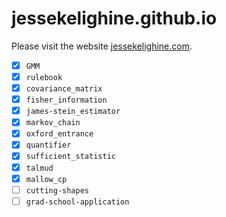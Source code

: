 # jessekelighine.github.io

Please visit the website [jessekelighine.com](https://jessekelighine.com).

- [x] `GMM`
- [x] `rulebook`
- [x] `covariance_matrix`
- [x] `fisher_information`
- [x] `james-stein_estimator`
- [x] `markov_chain`
- [x] `oxford_entrance`
- [x] `quantifier`
- [x] `sufficient_statistic`
- [x] `talmud`
- [x] `mallow_cp`
- [ ] `cutting-shapes`
- [ ] `grad-school-application`
